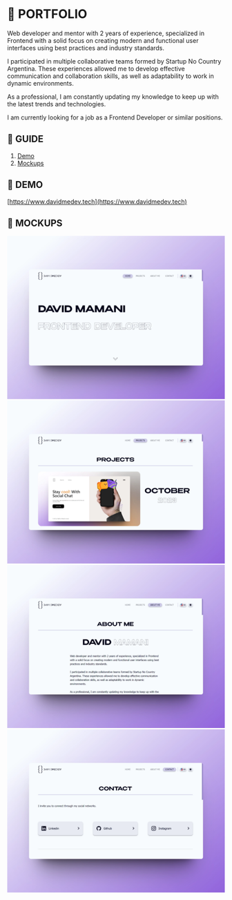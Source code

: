 # **📂 PORTFOLIO**

Web developer and mentor with 2 years of experience, specialized in Frontend with a solid focus on creating modern and functional user interfaces using best practices and industry standards.

I participated in multiple collaborative teams formed by Startup No Country Argentina. These experiences allowed me to develop effective communication and collaboration skills, as well as adaptability to work in dynamic environments.

As a professional, I am constantly updating my knowledge to keep up with the latest trends and technologies.

I am currently looking for a job as a Frontend Developer or similar positions.

## **📑 GUIDE**

1. [Demo](#demo)
2. [Mockups](#mockups)

## **🚀 DEMO**

[https://www.davidmedev.tech](https://www.davidmedev.tech)

## **🎨 MOCKUPS**

![Portfolio website mockup](/public/mockups/portfolio.webp)
![Portfolio website mockup](/public/mockups/portfolio2.webp)
![Portfolio website mockup](/public/mockups/portfolio3.webp)
![Portfolio website mockup](/public/mockups/portfolio4.webp)
